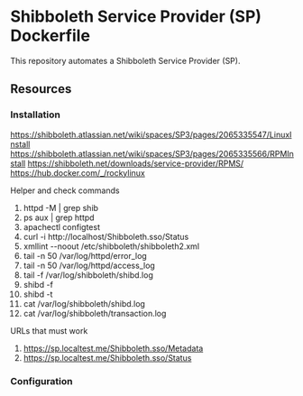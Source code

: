 # Shibboleth Service Provider (SP) Dockerfile
This repository automates a Shibboleth Service Provider (SP).

## Resources

### Installation
https://shibboleth.atlassian.net/wiki/spaces/SP3/pages/2065335547/LinuxInstall
https://shibboleth.atlassian.net/wiki/spaces/SP3/pages/2065335566/RPMInstall
https://shibboleth.net/downloads/service-provider/RPMS/
https://hub.docker.com/_/rockylinux


Helper and check commands
1. httpd -M | grep shib
1. ps aux | grep httpd
1. apachectl configtest
1. curl -i http://localhost/Shibboleth.sso/Status
1. xmllint --noout /etc/shibboleth/shibboleth2.xml
1. tail -n 50 /var/log/httpd/error_log
1. tail -n 50 /var/log/httpd/access_log
1. tail -f /var/log/shibboleth/shibd.log
1. shibd -f
1. shibd -t
1. cat /var/log/shibboleth/shibd.log
1. cat /var/log/shibboleth/transaction.log

URLs that must work
1. https://sp.localtest.me/Shibboleth.sso/Metadata
1. https://sp.localtest.me/Shibboleth.sso/Status


### Configuration
